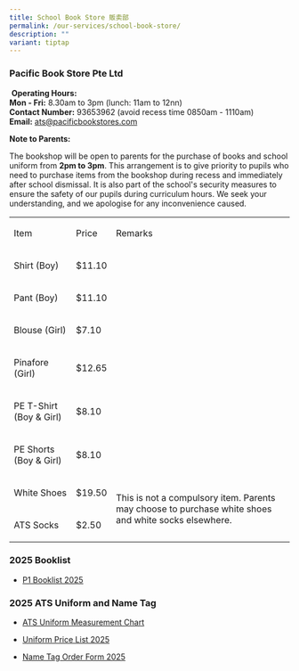 ```yaml
---
title: School Book Store 贩卖部
permalink: /our-services/school-book-store/
description: ""
variant: tiptap
---
```

<h3>Pacific Book Store Pte Ltd</h3>
<p>&nbsp;<strong>Operating Hours:</strong>
<br><strong>Mon - Fri:</strong>&nbsp;8.30am to 3pm (lunch:&nbsp;11am to 12nn)
<br><strong>Contact Number:</strong>&nbsp;93653962 (avoid recess time 0850am
- 1110am)
<br><strong>Email:</strong>&nbsp;<a href="mailto:ats@pacificbookstores.com" rel="noopener noreferrer nofollow" target="_blank">ats@pacificbookstores.com</a>
</p>
<p><strong>Note to Parents:</strong>
</p>
<p>The bookshop will be open to parents for the purchase of books and school
uniform from&nbsp;<strong>2pm to 3pm</strong>. This arrangement is to give
priority to pupils who need to purchase items from the bookshop during
recess and immediately after school dismissal. It is also part of the school's
security measures to ensure the safety of our pupils during curriculum
hours. We seek your understanding, and we apologise for any inconvenience
caused.</p>
<table style="minWidth: 75px">
<colgroup>
<col>
<col>
<col>
</colgroup>
<tbody>
<tr>
<td rowspan="1" colspan="1">
<p>Item</p>
</td>
<td rowspan="1" colspan="1">
<p>Price</p>
</td>
<td rowspan="1" colspan="1">
<p>Remarks</p>
</td>
</tr>
<tr>
<td rowspan="1" colspan="1">
<p>Shirt (Boy)</p>
</td>
<td rowspan="1" colspan="1">
<p>$11.10</p>
</td>
<td rowspan="1" colspan="1">
<p></p>
</td>
</tr>
<tr>
<td rowspan="1" colspan="1">
<p>Pant (Boy)</p>
</td>
<td rowspan="1" colspan="1">
<p>$11.10</p>
</td>
<td rowspan="1" colspan="1">
<p></p>
</td>
</tr>
<tr>
<td rowspan="1" colspan="1">
<p>Blouse (Girl)</p>
</td>
<td rowspan="1" colspan="1">
<p>$7.10</p>
</td>
<td rowspan="1" colspan="1">
<p></p>
</td>
</tr>
<tr>
<td rowspan="1" colspan="1">
<p>Pinafore (Girl)</p>
</td>
<td rowspan="1" colspan="1">
<p>$12.65</p>
</td>
<td rowspan="1" colspan="1">
<p></p>
</td>
</tr>
<tr>
<td rowspan="1" colspan="1">
<p>PE T-Shirt (Boy &amp; Girl)</p>
</td>
<td rowspan="1" colspan="1">
<p>$8.10</p>
</td>
<td rowspan="1" colspan="1">
<p></p>
</td>
</tr>
<tr>
<td rowspan="1" colspan="1">
<p>PE Shorts (Boy &amp; Girl)</p>
</td>
<td rowspan="1" colspan="1">
<p>$8.10</p>
</td>
<td rowspan="1" colspan="1">
<p></p>
</td>
</tr>
<tr>
<td rowspan="1" colspan="1">
<p>White Shoes</p>
</td>
<td rowspan="1" colspan="1">
<p>$19.50</p>
</td>
<td rowspan="2" colspan="1">
<p>This is not a compulsory item. Parents may choose to purchase white shoes
and white socks elsewhere.</p>
</td>
</tr>
<tr>
<td rowspan="1" colspan="1">
<p>ATS Socks</p>
</td>
<td rowspan="1" colspan="1">
<p>$2.50</p>
</td>
</tr>
</tbody>
</table>
<h3>2025 Booklist</h3>
<ul data-tight="true" class="tight">
<li>
<p><a href="/files/2025_AITONG_P1_BOOKLIST_2_0.pdf" rel="noopener nofollow" target="_blank">P1 Booklist 2025</a>
</p>
</li>
</ul>
<h3>2025 ATS Uniform and Name Tag</h3>
<ul data-tight="true" class="tight">
<li>
<p><a href="/files/ATS%20Uniform%20Measurement%20Chart.pdf" rel="noopener noreferrer nofollow" target="_blank">ATS Uniform Measurement Chart</a>
</p>
</li>
<li>
<p><a href="/files/2025_AITONG_UNIFORM_PRICE_LIST.pdf" rel="noopener nofollow" target="_blank">Uniform Price List 2025</a>
</p>
</li>
<li>
<p><a href="/files/2025_AITONG_NAMETAG.pdf" rel="noopener nofollow" target="_blank">Name Tag Order Form 2025</a>
</p>
</li>
</ul>
<p></p>